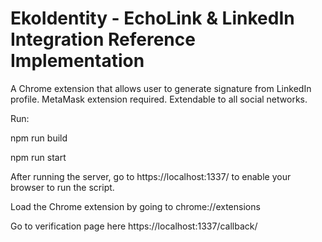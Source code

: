 # EkoIdentity - EchoLink & LinkedIn Integration Reference Implementation
A Chrome extension that allows user to generate signature from LinkedIn profile. MetaMask extension required. Extendable to all social networks.

Run:

npm run build

npm run start

After running the server, go to https://localhost:1337/ to enable your browser to run the script.

Load the Chrome extension by going to chrome://extensions

Go to verification page here https://localhost:1337/callback/

